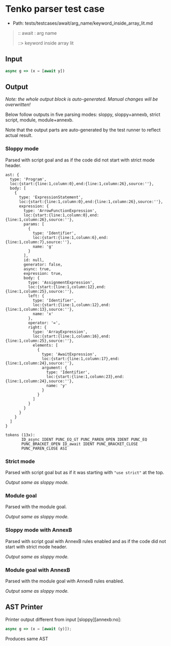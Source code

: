 # Tenko parser test case

- Path: tests/testcases/await/arg_name/keyword_inside_array_lit.md

> :: await : arg name
>
> ::> keyword inside array lit

## Input

`````js
async g => (x = [await y])
`````

## Output

_Note: the whole output block is auto-generated. Manual changes will be overwritten!_

Below follow outputs in five parsing modes: sloppy, sloppy+annexb, strict script, module, module+annexb.

Note that the output parts are auto-generated by the test runner to reflect actual result.

### Sloppy mode

Parsed with script goal and as if the code did not start with strict mode header.

`````
ast: {
  type: 'Program',
  loc:{start:{line:1,column:0},end:{line:1,column:26},source:''},
  body: [
    {
      type: 'ExpressionStatement',
      loc:{start:{line:1,column:0},end:{line:1,column:26},source:''},
      expression: {
        type: 'ArrowFunctionExpression',
        loc:{start:{line:1,column:0},end:{line:1,column:26},source:''},
        params: [
          {
            type: 'Identifier',
            loc:{start:{line:1,column:6},end:{line:1,column:7},source:''},
            name: 'g'
          }
        ],
        id: null,
        generator: false,
        async: true,
        expression: true,
        body: {
          type: 'AssignmentExpression',
          loc:{start:{line:1,column:12},end:{line:1,column:25},source:''},
          left: {
            type: 'Identifier',
            loc:{start:{line:1,column:12},end:{line:1,column:13},source:''},
            name: 'x'
          },
          operator: '=',
          right: {
            type: 'ArrayExpression',
            loc:{start:{line:1,column:16},end:{line:1,column:25},source:''},
            elements: [
              {
                type: 'AwaitExpression',
                loc:{start:{line:1,column:17},end:{line:1,column:24},source:''},
                argument: {
                  type: 'Identifier',
                  loc:{start:{line:1,column:23},end:{line:1,column:24},source:''},
                  name: 'y'
                }
              }
            ]
          }
        }
      }
    }
  ]
}

tokens (13x):
       ID_async IDENT PUNC_EQ_GT PUNC_PAREN_OPEN IDENT PUNC_EQ
       PUNC_BRACKET_OPEN ID_await IDENT PUNC_BRACKET_CLOSE
       PUNC_PAREN_CLOSE ASI
`````

### Strict mode

Parsed with script goal but as if it was starting with `"use strict"` at the top.

_Output same as sloppy mode._

### Module goal

Parsed with the module goal.

_Output same as sloppy mode._

### Sloppy mode with AnnexB

Parsed with script goal with AnnexB rules enabled and as if the code did not start with strict mode header.

_Output same as sloppy mode._

### Module goal with AnnexB

Parsed with the module goal with AnnexB rules enabled.

_Output same as sloppy mode._

## AST Printer

Printer output different from input [sloppy][annexb:no]:

````js
async g => (x = [await (y)]);
````

Produces same AST
